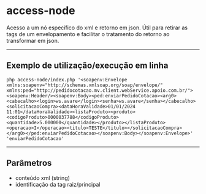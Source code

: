 # access-node
Acesso a um nó específico do xml e retorno em json. Útil para retirar as tags de um envelopamento e facilitar o tratamento do retorno ao transformar em json.

<hr>

## Exemplo de utilização/execução em linha
```
php access-node/index.php '<soapenv:Envelope xmlns:soapenv="http://schemas.xmlsoap.org/soap/envelope/" xmlns:ped="http://pedidocotacao.mv.client.webService.apoio.com.br/"><soapenv:Header/><soapenv:Body><ped:enviarPedidoCotacao><arg0><cabecalho><login>ws.avare</login><senha>ws.avare</senha></cabecalho><solicitacaoCompra><dataHoraValidade>01/01/2024 11:01</dataHoraValidade><listaProduto><produto><codigoProduto>0000037788</codigoProduto><quantidade>5.000000</quantidade></produto></listaProduto><operacao>I</operacao><titulo>TESTE</titulo></solicitacaoCompra></arg0></ped:enviarPedidoCotacao></soapenv:Body></soapenv:Envelope>' 'enviarPedidoCotacao'
```

<hr>

## Parâmetros
<ul>
  <li>conteúdo xml (string)</li>
  <li>identificação da tag raiz/principal</li>
</ul>
